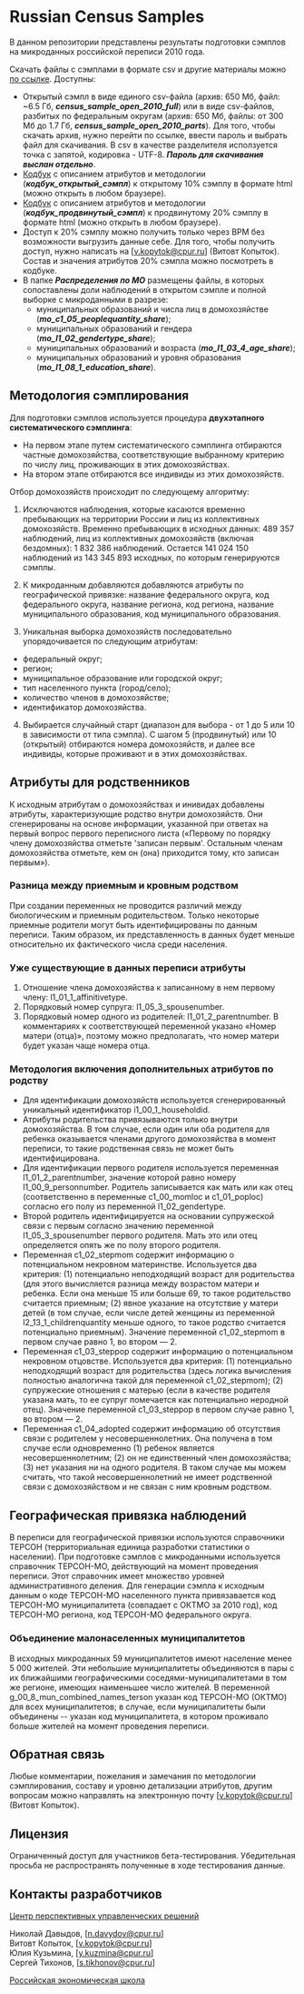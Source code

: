 # Russian Census Samples

В данном репозитории представлены результаты подготовки сэмплов на микроданных российской переписи 2010 года.

Скачать файлы с сэмплами в формате csv и другие материалы можно [по ссылке](https://nc.cloud.cpur.ru/s/eBHwoyiWGyc5ytB). Доступны:

- Открытый сэмпл в виде единого csv-файла (архив: 650 Мб, файл: ~6.5 Гб, ***census_sample_open_2010_full***) или в виде csv-файлов, разбитых по федеральным округам (архив: 650 Мб, файлы: от 300 Мб до 1.7 Гб, ***census_sample_open_2010_parts***). Для того, чтобы скачать архив, нужно перейти по ссылке, ввести пароль и выбрать файл для скачивания. В csv в качестве разделителя исползуется точка с запятой, кодировка - UTF-8. ***Пароль для скачивания выслан отдельно***.
- [Кодбук](кодбук_открытый_сэмпл.html) с описанием атрибутов и методологии (***кодбук_открытый_сэмпл***) к открытому 10% сэмплу в формате html (можно открыть в любом браузере).
- [Кодбук](кодбук_продвинтый_сэмпл.html) с описанием атрибутов и методологии (***кодбук_продвинутый_сэмпл***) к продвинутому 20% сэмплу в формате html (можно открыть в любом браузере).
- Доступ к 20% сэмплу можно получить только через ВРМ без возможности выгрузить данные себе. Для того, чтобы получить доступ, нужно написать на [v.kopytok@cpur.ru] (Витовт Копыток). Состав и значения атрибутов 20% сэмпла можно посмотреть в кодбуке.
- В папке ***Распределения по МО*** размещены файлы, в которых сопоставлены доли наблюдений в открытом сэмпле и полной выборке с микроданными в разрезе:
    + муниципальных образований и числа лиц в домохозяйстве (***mo_c1_05_peoplequantity_share***);
    + муниципальных образований и гендера (***mo_l1_02_gendertype_share***);
    + муниципальных образований и возраста (***mo_l1_03_4_age_share***);
    + муниципальных образований и уровня образования (***mo_l1_08_1_education_share***).

## Методология сэмплирования

Для подготовки сэмплов используется процедура **двухэтапного систематического сэмплинга**:

- На первом этапе путем систематического сэмплинга отбираются частные домохозяйства, соответствующие выбранному критерию по числу лиц, проживающих в этих домохозяйствах.
- На втором этапе отбираются все индивиды из этих домохозяйств.

Отбор домохозяйств происходит по следующему алгоритму:

1. Исключаются наблюдения, которые касаются временно пребывающих на территории России и лиц из коллективных домохозяйств. Временно пребывающих в исходных данных: 489 357 наблюдений, лиц из коллективных домохозяйств (включая бездомных): 1 832 386 наблюдений. Остается 141 024 150 наблюдений из 143 345 893 исходных, по которым генерируются сэмплы.

2. К микроданным добавляются добавляются атрибуты по географической привязке: название федерального округа, код федерального округа, название региона, код региона, название муниципального образования, код муниципального образования.

3. Уникальная выборка домохозяйств последовательно упорядочивается по следующим атрибутам:

- федеральный округ;
- регион;
- муниципальное образование или городской округ;
- тип населенного пункта (город/село);
- количество членов в домохозяйстве;
- идентификатор домохозяйства.

4. Выбирается случайный старт (диапазон для выбора - от 1 до 5 или 10 в зависимости от типа сэмпла). С шагом 5 (продвинутый) или 10 (открытый) отбираются номера домохозяйств, и далее все индивиды, которые проживают и в этих домохозяйствах.

## Атрибуты для родственников

К исходным атрибутам о домохозяйствах и инивидах добавлены атрибуты, характеризующие родство внутри домохозяйств. Они сгенерированы на основе информации, указанной
при ответах на первый вопрос первого переписного листа («Первому по порядку члену домохозяйства отметьте 'записан первым'. Остальным членам домохозяйства отметьте, кем он (она) приходится тому, кто записан первым»).

### Разница между приемным и кровным родством

При создании переменных не проводится различий между биологическим и приемным родительством. Только некоторые приемные родители могут быть идентифицированы по данным переписи. Таким образом, их представленность в данных будет меньше относительно их фактического числа среди населения.

### Уже существующие в данных переписи атрибуты
1. Отношение члена домохозяйства к записанному в нем первому члену: l1_01_1_affinitivetype.
2. Порядковый номер супруга: l1_05_3_spousenumber.
3. Порядковый номер одного из родителей: l1_01_2_parentnumber. В комментариях к соответствующей переменной указано «Номер матери (отца)», поэтому можно предполагать, что номер матери будет указан чаще номера отца.

### Методология включения дополнительных атрибутов по родству
* Для идентификации домохозяйств используется сгенерированный уникальный идентификатор i1_00_1_householdid.
* Атрибуты родительства привязываются только внутри домохозяйства. В том случае, если один или оба родителя для ребенка оказывается членами другого домохозяйства в момент переписи, то такие родственная связь не может быть идентифицирована.  
* Для идентификации первого родителя используется переменная l1_01_2_parentnumber, значение которой равно номеру l1_00_9_personnumber. Родитель записывается как мать или как отец (соответственно в переменные c1_00_momloc и c1_01_poploc) согласно его полу из переменной l1_02_gendertype.  
* Второй родитель идентифицируется на основании супружеской связи с первым согласно значению переменной l1_05_3_spousenumber первого родителя. Мать это или отец определяется опять же по полу второго родителя.  
* Переменная c1_02_stepmom содержит информацию о потенциальном некровном материнстве. Используется два критерия: (1) потенциально неподходящий возраст для родительства (для этого вычисляется разница между возрастом матери и ребенка. Если она меньше 15 или больше 69, то такое родительство считается приемным; (2) явное указание на отсутствие у матери детей (в том случае, если числе детей женщины из переменной l2_13_1_childrenquantity  меньше одного, то такое родство считается потенциально приемным). Значение переменной c1_02_stepmom в первом случае равно 1, во втором — 2.  
* Переменная c1_03_steppop содержит информацию о потенциальном некровном отцовстве. Используется два критерия: (1) потенциально неподходящий возраст для родительства (здесь логика вычисления полностью аналогична такой для переменной  c1_02_stepmom); (2) супружеские отношения с матерью (если в качестве родителя указана мать, то ее супруг помечается как потенциально неродной отец). Значение переменной c1_03_steppop в первом случае равно 1, во втором — 2.
* Переменная c1_04_adopted содержит информацию об отсутствия связи с родителем у несовершеннолетних. Она получена в том случае если одновременно (1) ребенок является несовершеннолетним; (2) он не единственный член домохозяйства; (3) нет указания ни на одного родителя. В таком случае мы можем считать, что такой несовершеннолетний не имеет родственной связи с домохозяйством и не связан с ним кровным родством.

## Географическая привязка наблюдений

В переписи для географической привязки используются справочники ТЕРСОН (территориальная единица разработки статистики о населении). При подготовке сэмплов с микроданными используется справочник ТЕРСОН-МО, действующий на момент проведения переписи. Этот справочник имеет множество уровней административного деления. Для генерации сэмпла к исходным данным о коде ТЕРСОН-МО населенного пункта привязавается код ТЕРСОН-МО муниципалитета (совпадает с ОКТМО за 2010 год), код ТЕРСОН-МО региона, код ТЕРСОН-МО федерального округа.

### Объединение малонаселенных муниципалитетов

В исходных микроданных 59 муниципалитетов имеют население менее 5 000 жителей. Эти небольшие муниципалитеты объединяются в пары с их ближайшими географическими соседями-муниципалитетами в том же регионе, имеющих наименьшее число жителей. В переменной g_00_8_mun_combined_names_terson указан код ТЕРСОН-МО (ОКТМО) для всех муниципалитетов; в случае, если муниципалитеты были объединены -- указан код муниципалитета, в котором проживало больше жителей на момент проведения переписи. 

## Обратная связь

Любые комментарии, пожелания и замечания по методологии сэмплирования, составу и уровню детализации атрибутов, другим вопросам можно направлять на электронную почту [v.kopytok@cpur.ru] (Витовт Копыток).

## Лицензия

Ограниченный доступ для участников бета-тестирования. Убедительная просьба не распространять полученные в ходе тестирования данные.

## Контакты разработчиков

[Центр перспективных управленческих решений](https://cpur.ru/)

Николай Давыдов, [n.davydov@cpur.ru]  
Витовт Копыток, [v.kopytok@cpur.ru]    
Юлия Кузьмина, [y.kuzmina@cpur.ru]  
Сергей Тихонов, [s.tikhonov@cpur.ru]

[Российская экономическая школа](https://www.nes.ru/)
